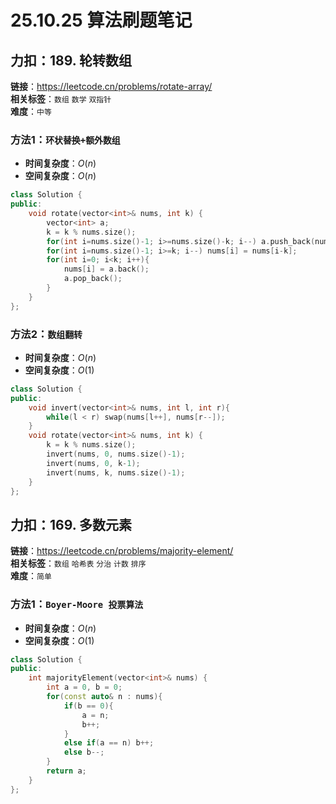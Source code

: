 # 25.10.25 算法刷题笔记

## 力扣：189. 轮转数组
**链接**：https://leetcode.cn/problems/rotate-array/  
**相关标签**：`数组` `数学` `双指针`  
**难度**：`中等`
### 方法1：`环状替换+额外数组`
- **时间复杂度**：$O(n)$
- **空间复杂度**：$O(n)$
```cpp
class Solution {
public:
    void rotate(vector<int>& nums, int k) {
        vector<int> a;
        k = k % nums.size();
        for(int i=nums.size()-1; i>=nums.size()-k; i--) a.push_back(nums[i]);
        for(int i=nums.size()-1; i>=k; i--) nums[i] = nums[i-k];
        for(int i=0; i<k; i++){
            nums[i] = a.back();
            a.pop_back();
        }
    }
};
```
### 方法2：`数组翻转`
- **时间复杂度**：$O(n)$
- **空间复杂度**：$O(1)$
```cpp
class Solution {
public:
    void invert(vector<int>& nums, int l, int r){
        while(l < r) swap(nums[l++], nums[r--]);
    }
    void rotate(vector<int>& nums, int k) {
        k = k % nums.size();
        invert(nums, 0, nums.size()-1);
        invert(nums, 0, k-1);
        invert(nums, k, nums.size()-1);
    }
};
```

## 力扣：169. 多数元素
**链接**：https://leetcode.cn/problems/majority-element/  
**相关标签**：`数组` `哈希表` `分治` `计数` `排序`  
**难度**：`简单`
### 方法1：`Boyer-Moore 投票算法`
- **时间复杂度**：$O(n)$
- **空间复杂度**：$O(1)$
```cpp
class Solution {
public:
    int majorityElement(vector<int>& nums) {
        int a = 0, b = 0;
        for(const auto& n : nums){
            if(b == 0){
                a = n;
                b++;
            }
            else if(a == n) b++;
            else b--;
        }
        return a;
    }
};
```